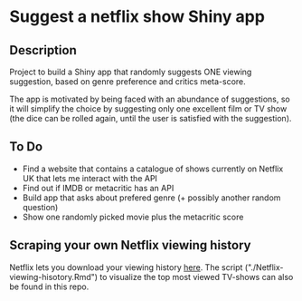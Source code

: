 # Suggest a netflix show Shiny app

## Description
Project to build a Shiny app that randomly suggests ONE viewing suggestion, based on genre preference and critics meta-score.  

The app is motivated by being faced with an abundance of suggestions, so it will simplify the choice by suggesting only one excellent film or TV show (the dice can be rolled again, until the user is satisfied with the suggestion).  

## To Do

* Find a website that contains a catalogue of shows currently on Netflix UK that lets me interact with the API
* Find out if IMDB or metacritic has an API
* Build app that asks about prefered genre (+ possibly another random question)
* Show one randomly picked movie plus the metacritic score

## Scraping your own Netflix viewing history

Netflix lets you download your viewing history [here](https://www.netflix.com/ViewingActivity). The script ("./Netflix-viewing-hisotory.Rmd") to visualize the top most viewed TV-shows can also be found in this repo.  
